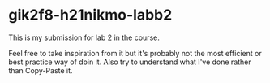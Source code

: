 # gik2f8-h21nikmo-labb2

This is my submission for lab 2 in the course.

Feel free to take inspiration from it but it's probably not the most efficient or best practice way of doin it. Also try to understand what I've done rather than Copy-Paste it.
